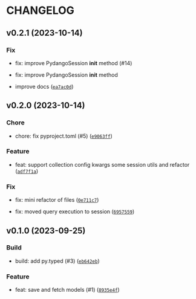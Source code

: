 # CHANGELOG



## v0.2.1 (2023-10-14)

### Fix

* fix: improve PydangoSession __init__ method (#14)

* fix: improve PydangoSession __init__ method
* improve docs ([`ea7ac0d`](https://github.com/nadobando/pydangorm/commit/ea7ac0d00bbc60641daa3e8c0c99d6d7d096505b))


## v0.2.0 (2023-10-14)

### Chore

* chore: fix pyproject.toml (#5) ([`e9063ff`](https://github.com/nadobando/pydangorm/commit/e9063ff034e4042d778b992aff2c55191d416fa9))

### Feature

* feat: support collection config kwargs some session utils and refactor ([`adf7f1a`](https://github.com/nadobando/pydangorm/commit/adf7f1a700b7537eaf7714e9d19abd331836be5f))

### Fix

* fix: mini refactor of files ([`0e711c7`](https://github.com/nadobando/pydangorm/commit/0e711c715614e6c4f0fb39951ae9969a79c3f72c))

* fix: moved query execution to session ([`6957559`](https://github.com/nadobando/pydangorm/commit/6957559a25ef5bb75a3b66dbd45403987a3a633f))


## v0.1.0 (2023-09-25)

### Build

* build: add py.typed (#3) ([`eb642eb`](https://github.com/nadobando/pydangorm/commit/eb642ebba7cba67b0fc37352776f2f23cedb6330))

### Feature

* feat: save and fetch models (#1) ([`8935e4f`](https://github.com/nadobando/pydangorm/commit/8935e4f8ec5c39f300cb7f818000fe8563e21989))
